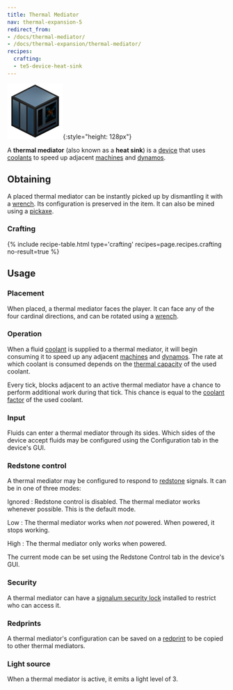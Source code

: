 ```yaml
---
title: Thermal Mediator
nav: thermal-expansion-5
redirect_from:
- /docs/thermal-mediator/
- /docs/thermal-expansion/thermal-mediator/
recipes:
  crafting:
  - te5-device-heat-sink
---
```


![Thermal mediator](/assets/images/thermal-expansion-5/thermal-mediator.png){:style="height: 128px"}


A **thermal mediator** (also known as a **heat sink**) is a
[device](/docs/thermal-expansion-5/devices/) that uses [coolants](/docs/thermal-expansion-5/coolants/) to speed up
adjacent [machines](/docs/thermal-expansion-5/machines/) and [dynamos](/docs/thermal-expansion-5/dynamos/).


Obtaining
---------

A placed thermal mediator can be instantly picked up by dismantling it with a
[wrench](/docs/wrenches/). Its configuration is preserved in the item. It can
also be mined using a [pickaxe](https://minecraft.gamepedia.com/Pickaxe).

### Crafting
{% include recipe-table.html type='crafting' recipes=page.recipes.crafting no-result=true %}


Usage
-----

### Placement
When placed, a thermal mediator faces the player. It can face any of the four
cardinal directions, and can be rotated using a [wrench](/docs/wrenches/).

### Operation
When a fluid [coolant](/docs/thermal-expansion-5/coolants/) is supplied to a thermal mediator, it
will begin consuming it to speed up any adjacent [machines](/docs/thermal-expansion-5/machines/) and
[dynamos](/docs/thermal-expansion-5/dynamos/). The rate at which coolant is consumed depends on the
[thermal capacity](/docs/thermal-expansion-5/coolants/#usage) of the used coolant.

Every tick, blocks adjacent to an active thermal mediator have a chance to
perform additional work during that tick. This chance is equal to the [coolant
factor](/docs/thermal-expansion-5/coolants/#usage) of the used coolant.

### Input
Fluids can enter a thermal mediator through its sides. Which sides of the device
accept fluids may be configured using the Configuration tab in the device's GUI.

### Redstone control
A thermal mediator may be configured to respond to
[redstone](https://minecraft.gamepedia.com/Redstone) signals. It can be in one
of three modes:

Ignored
: Redstone control is disabled. The thermal mediator works whenever possible.
This is the default mode.

Low
: The thermal mediator works when *not* powered. When powered, it stops working.

High
: The thermal mediator only works when powered.

The current mode can be set using the Redstone Control tab in the device's GUI.

### Security
A thermal mediator can have a [signalum security
lock](/docs/thermal-foundation-2/signalum-security-lock/) installed to restrict who can access it.

### Redprints
A thermal mediator's configuration can be saved on a [redprint](/docs/thermal-foundation-2/redprint/)
to be copied to other thermal mediators.

### Light source
When a thermal mediator is active, it emits a light level of 3.
